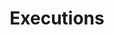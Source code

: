 ---
title: "Executions"
linkTitle: "Executions"
description: "Information regarding flow executions."
weight: 4
---
